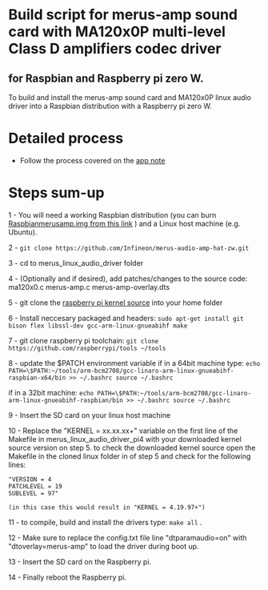 # Build script for merus-amp sound card with MA120x0P  multi-level Class D amplifiers codec driver

## for Raspbian and Raspberry pi zero W.

To build and install the merus-amp sound card and MA120x0P linux audio driver into a Raspbian distribution with a Raspberry pi zero W.

# Detailed process
- Follow the process covered on the [app note](https://www.infineon.com/dgdl/Infineon-KIT_40W_AMP_HAT_ZW-ApplicationNotes-v01_00-EN.pdf?fileId=5546d4626eab8fbf016eef808ad46be9)

# Steps sum-up
1 - You will need a working Raspbian distribution (you can burn [Raspbianmerusamp.img from this link](link) ) and a Linux host machine (e.g. Ubuntu).

2 - `git clone https://github.com/Infineon/merus-audio-amp-hat-zw.git`

3 - cd to merus_linux_audio_driver folder

4 - (Optionally and if desired), add patches/changes to the source code:
  ma120x0.c
  merus-amp.c
  merus-amp-overlay.dts

5 - git clone the [raspberry pi kernel source](https://github.com/raspberrypi/linux) into your home folder

6 - Install neccesary packaged and headers: `sudo apt-get install git bison flex libssl-dev gcc-arm-linux-gnueabihf make`

7 - git clone raspberry pi toolchain: `git clone https://github.com/raspberrypi/tools ~/tools`

8 - update the $PATCH environment variable
  if in a 64bit machine type:
  `echo PATH=\$PATH:~/tools/arm-bcm2708/gcc-linaro-arm-linux-gnueabihf-raspbian-x64/bin >> ~/.bashrc
  source ~/.bashrc`

  if in a 32bit machine:
  `echo PATH=\$PATH:~/tools/arm-bcm2708/gcc-linaro-arm-linux-gnueabihf-raspbian/bin >> ~/.bashrc
  source ~/.bashrc`

9 - Insert the SD card on your linux host machine

10 - Replace the "KERNEL = xx.xx.xx+" variable on the first line of the Makefile in merus_linux_audio_driver_pi4  with your downloaded kernel source
    version on step 5. to check the downloaded kernel source open the Makefile in the cloned linux folder in of step 5 and check for the following lines:

    "VERSION = 4
    PATCHLEVEL = 19
    SUBLEVEL = 97"

    (in this case this would result in "KERNEL = 4.19.97+")

11 - to compile, build and install the drivers type: `make all` .

12 - Make sure to replace the config.txt file line "dtparamaudio=on" with "dtoverlay=merus-amp" to load the driver during boot up.

13 - Insert the SD card on the Raspberry pi.

14  - Finally reboot the Raspberry pi.
